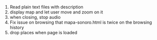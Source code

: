 1. Read plain text files with description
2. display map and let user move and zoom on it
3. when closing, stop audio
4. Fix issue on browsing that mapa-sonoro.html is twice on the browsing history
5. drop places when page is loaded
